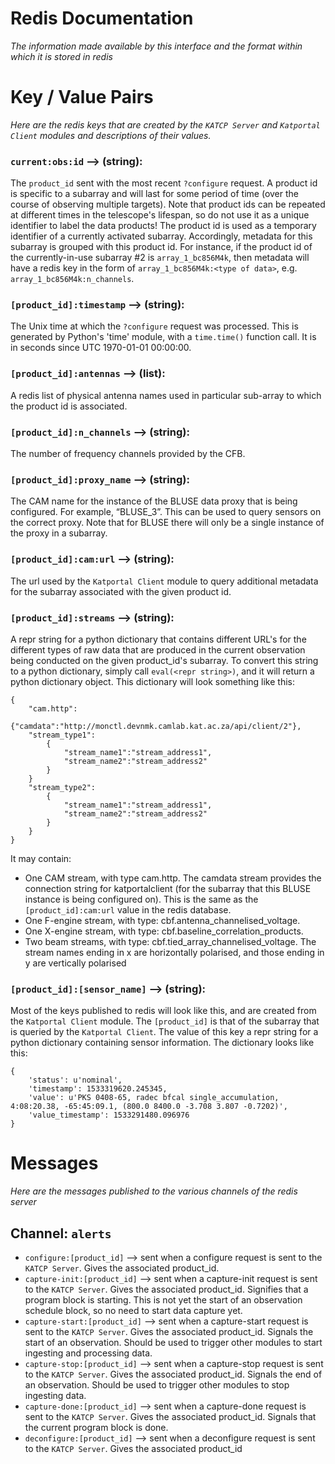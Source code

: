 # Redis Documentation
*The information made available by this interface and the format within which it is stored in redis*

# Key / Value Pairs
*Here are the redis keys that are created by the `KATCP Server` and `Katportal Client` modules and descriptions of their values.*

### `current:obs:id` --> (string): 
The `product_id` sent with the most recent `?configure` request. A product id is specific to a subarray and will last for some period of time (over the course of observing multiple targets). Note that product ids can be repeated at different times in the telescope's lifespan, so do not use it as a unique identifier to label the data products! The product id is used as a temporary identifier of a currently activated subarray. Accordingly, metadata for this subarray is grouped with this product id. For instance, if the product id of the currently-in-use subarray #2 is `array_1_bc856M4k`, then metadata will have a redis key in the form of `array_1_bc856M4k:<type of data>`, e.g. `array_1_bc856M4k:n_channels`.

### `[product_id]:timestamp` --> (string):
The Unix time at which the `?configure` request was processed. This is generated by Python's 'time' module, with a `time.time()` function call. It is in seconds since UTC 1970-01-01 00:00:00.

### `[product_id]:antennas` --> (list):
A redis list of physical antenna names used in particular sub-array to which the product id is associated.

### `[product_id]:n_channels` --> (string):
The number of frequency channels provided by the CFB.

### `[product_id]:proxy_name` --> (string):
The CAM name for the instance of the BLUSE data proxy that is being configured.  For example, “BLUSE_3”.  This can be used to query sensors on the correct proxy.  Note that for BLUSE there will only be a single instance of the proxy in a subarray.

### `[product_id]:cam:url` --> (string):
The url used by the `Katportal Client` module to query additional metadata for the subarray associated with the given product id.

### `[product_id]:streams` --> (string):
A repr string for a python dictionary that contains different URL's for the different types of raw data that are produced in the current observation being conducted on the given product_id's subarray. To convert this string to a python dictionary, simply call `eval(<repr string>)`, and it will return a python dictionary object. This dictionary will look something like this:
```
{
    "cam.http":
        {"camdata":"http://monctl.devnmk.camlab.kat.ac.za/api/client/2"},
    "stream_type1":
        {
            "stream_name1":"stream_address1",
            "stream_name2":"stream_address2"
        }
    }
    "stream_type2":
        {
            "stream_name1":"stream_address1",
            "stream_name2":"stream_address2"
        }
    }
}
```
It may contain:
* One CAM stream, with type cam.http. The camdata stream provides the connection string for katportalclient (for the subarray that this BLUSE instance is being configured on). This is the same as the `[product_id]:cam:url` value in the redis database.
* One F-engine stream, with type:  cbf.antenna_channelised_voltage.
* One X-engine stream, with type:  cbf.baseline_correlation_products.
* Two beam streams, with type: cbf.tied_array_channelised_voltage.  The stream names ending in x are horizontally polarised, and those ending in y are vertically polarised

### `[product_id]:[sensor_name]` --> (string):
Most of the keys published to redis will look like this, and are created from the `Katportal Client` module. The `[product_id]` is that of the subarray that is queried by the `Katportal Client`. The value of this key a repr string for a python dictionary containing sensor information. The dictionary looks like this:
```
{
    'status': u'nominal', 
    'timestamp': 1533319620.245345, 
    'value': u'PKS 0408-65, radec bfcal single_accumulation, 4:08:20.38, -65:45:09.1, (800.0 8400.0 -3.708 3.807 -0.7202)', 
    'value_timestamp': 1533291480.096976
}
```

# Messages
*Here are the messages published to the various channels of the redis server*

## Channel: `alerts`

* `configure:[product_id]` --> sent when a configure request is sent to the `KATCP Server`. Gives the associated product_id. 
* `capture-init:[product_id]` --> sent when a capture-init request is sent to the `KATCP Server`. Gives the associated product_id. Signifies that a program block is starting. This is not yet the start of an observation schedule block, so no need to start data capture yet.
* `capture-start:[product_id]` --> sent when a capture-start request is sent to the `KATCP Server`. Gives the associated product_id. Signals the start of an observation. Should be used to trigger other modules to start ingesting and processing data.
* `capture-stop:[product_id]` --> sent when a capture-stop request is sent to the `KATCP Server`. Gives the associated product_id. Signals the end of an observation. Should be used to trigger other modules to stop ingesting data.
* `capture-done:[product_id]` --> sent when a capture-done request is sent to the `KATCP Server`. Gives the associated product_id. Signals that the current program block is done.
* `deconfigure:[product_id]` --> sent when a deconfigure request is sent to the `KATCP Server`. Gives the associated product_id
